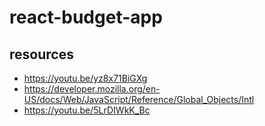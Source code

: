 # react-budget-app

## resources

- https://youtu.be/yz8x71BiGXg
- https://developer.mozilla.org/en-US/docs/Web/JavaScript/Reference/Global_Objects/Intl
- https://youtu.be/5LrDIWkK_Bc
